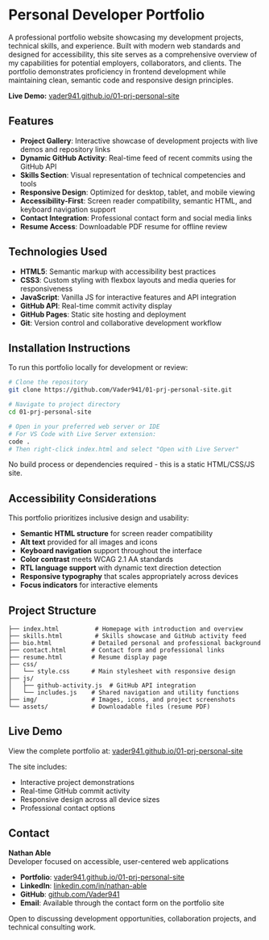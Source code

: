 # Personal Developer Portfolio

A professional portfolio website showcasing my development projects, technical skills, and experience. Built with modern web standards and designed for accessibility, this site serves as a comprehensive overview of my capabilities for potential employers, collaborators, and clients. The portfolio demonstrates proficiency in frontend development while maintaining clean, semantic code and responsive design principles.

**Live Demo:** [vader941.github.io/01-prj-personal-site](https://vader941.github.io/01-prj-personal-site)

## Features

- **Project Gallery**: Interactive showcase of development projects with live demos and repository links
- **Dynamic GitHub Activity**: Real-time feed of recent commits using the GitHub API
- **Skills Section**: Visual representation of technical competencies and tools
- **Responsive Design**: Optimized for desktop, tablet, and mobile viewing
- **Accessibility-First**: Screen reader compatibility, semantic HTML, and keyboard navigation support
- **Contact Integration**: Professional contact form and social media links
- **Resume Access**: Downloadable PDF resume for offline review

## Technologies Used

- **HTML5**: Semantic markup with accessibility best practices
- **CSS3**: Custom styling with flexbox layouts and media queries for responsiveness  
- **JavaScript**: Vanilla JS for interactive features and API integration
- **GitHub API**: Real-time commit activity display
- **GitHub Pages**: Static site hosting and deployment
- **Git**: Version control and collaborative development workflow

## Installation Instructions

To run this portfolio locally for development or review:

```bash
# Clone the repository
git clone https://github.com/Vader941/01-prj-personal-site.git

# Navigate to project directory
cd 01-prj-personal-site

# Open in your preferred web server or IDE
# For VS Code with Live Server extension:
code .
# Then right-click index.html and select "Open with Live Server"
```

No build process or dependencies required - this is a static HTML/CSS/JS site.

## Accessibility Considerations

This portfolio prioritizes inclusive design and usability:

- **Semantic HTML structure** for screen reader compatibility
- **Alt text** provided for all images and icons
- **Keyboard navigation** support throughout the interface
- **Color contrast** meets WCAG 2.1 AA standards
- **RTL language support** with dynamic text direction detection
- **Responsive typography** that scales appropriately across devices
- **Focus indicators** for interactive elements

## Project Structure

```
├── index.html          # Homepage with introduction and overview
├── skills.html         # Skills showcase and GitHub activity feed
├── bio.html           # Detailed personal and professional background
├── contact.html       # Contact form and professional links
├── resume.html        # Resume display page
├── css/
│   └── style.css      # Main stylesheet with responsive design
├── js/
│   ├── github-activity.js  # GitHub API integration
│   └── includes.js    # Shared navigation and utility functions
├── img/               # Images, icons, and project screenshots
└── assets/            # Downloadable files (resume PDF)
```

## Live Demo

View the complete portfolio at: [vader941.github.io/01-prj-personal-site](https://vader941.github.io/01-prj-personal-site)

The site includes:
- Interactive project demonstrations
- Real-time GitHub commit activity
- Responsive design across all device sizes
- Professional contact options

## Contact

**Nathan Able**  
Developer focused on accessible, user-centered web applications

- **Portfolio**: [vader941.github.io/01-prj-personal-site](https://vader941.github.io/01-prj-personal-site)
- **LinkedIn**: [linkedin.com/in/nathan-able](https://www.linkedin.com/in/nathan-able)
- **GitHub**: [github.com/Vader941](https://github.com/Vader941)
- **Email**: Available through the contact form on the portfolio site

Open to discussing development opportunities, collaboration projects, and technical consulting work.
